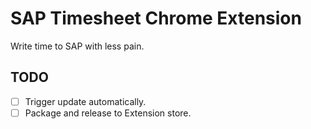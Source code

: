 # SAP Timesheet Chrome Extension


Write time to SAP with less pain.


## TODO

* [ ] Trigger update automatically.
* [ ] Package and release to Extension store.
